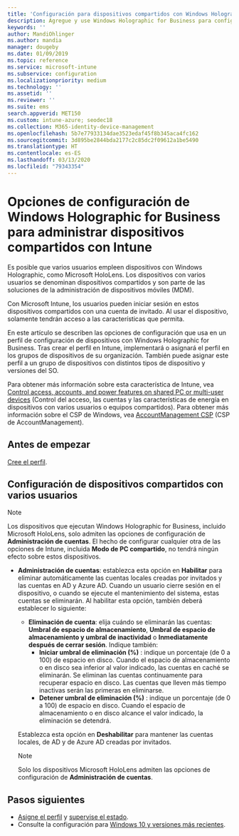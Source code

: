 ```yaml
---
title: 'Configuración para dispositivos compartidos con Windows Holographic for Business: Microsoft Intune (Azure) | Microsoft Docs'
description: Agregue y use Windows Holographic for Business para configurar dispositivos compartidos o que varios usuarios empleen en Microsoft Intune. Consulte una lista de las opciones de configuración de administración de cuentas y qué hacen en los dispositivos, incluido Microsoft HoloLens.
keywords: ''
author: MandiOhlinger
ms.author: mandia
manager: dougeby
ms.date: 01/09/2019
ms.topic: reference
ms.service: microsoft-intune
ms.subservice: configuration
ms.localizationpriority: medium
ms.technology: ''
ms.assetid: ''
ms.reviewer: ''
ms.suite: ems
search.appverid: MET150
ms.custom: intune-azure; seodec18
ms.collection: M365-identity-device-management
ms.openlocfilehash: 5b7e77933134dae3523edaf45f8b345aca4fc162
ms.sourcegitcommit: 3d895be2844bda2177c2c85dc2f09612a1be5490
ms.translationtype: HT
ms.contentlocale: es-ES
ms.lasthandoff: 03/13/2020
ms.locfileid: "79343354"
---
```

# <a name="windows-holographic-for-business-settings-to-manage-shared-devices-using-intune"></a>Opciones de configuración de Windows Holographic for Business para administrar dispositivos compartidos con Intune

Es posible que varios usuarios empleen dispositivos con Windows Holographic, como Microsoft HoloLens. Los dispositivos con varios usuarios se denominan dispositivos compartidos y son parte de las soluciones de la administración de dispositivos móviles (MDM).

Con Microsoft Intune, los usuarios pueden iniciar sesión en estos dispositivos compartidos con una cuenta de invitado. Al usar el dispositivo, solamente tendrán acceso a las características que permita.

En este artículo se describen las opciones de configuración que usa en un perfil de configuración de dispositivos con Windows Holographic for Business. Tras crear el perfil en Intune, implementará o asignará el perfil en los grupos de dispositivos de su organización. También puede asignar este perfil a un grupo de dispositivos con distintos tipos de dispositivo y versiones del SO.

Para obtener más información sobre esta característica de Intune, vea [Control access, accounts, and power features on shared PC or multi-user devices](shared-user-device-settings.md) (Control del acceso, las cuentas y las características de energía en dispositivos con varios usuarios o equipos compartidos). Para obtener más información sobre el CSP de Windows, vea [AccountManagement CSP](https://docs.microsoft.com/windows/client-management/mdm/accountmanagement-csp) (CSP de AccountManagement).

## <a name="before-your-begin"></a>Antes de empezar

[Cree el perfil](shared-user-device-settings.md).

## <a name="shared-multi-user-device-settings"></a>Configuración de dispositivos compartidos con varios usuarios

> [!NOTE]
> Los dispositivos que ejecutan Windows Holographic for Business, incluido Microsoft HoloLens, solo admiten las opciones de configuración de **Administración de cuentas**. El hecho de configurar cualquier otra de las opciones de Intune, incluida **Modo de PC compartido**, no tendrá ningún efecto sobre estos dispositivos.

- **Administración de cuentas**: establezca esta opción en **Habilitar** para eliminar automáticamente las cuentas locales creadas por invitados y las cuentas en AD y Azure AD. Cuando un usuario cierre sesión en el dispositivo, o cuando se ejecute el mantenimiento del sistema, estas cuentas se eliminarán. Al habilitar esta opción, también deberá establecer lo siguiente:
  - **Eliminación de cuenta**: elija cuándo se eliminarán las cuentas: **Umbral de espacio de almacenamiento**, **Umbral de espacio de almacenamiento y umbral de inactividad** o **Inmediatamente después de cerrar sesión**. Indique también:
    - **Iniciar umbral de eliminación (%)** : indique un porcentaje (de 0 a 100) de espacio en disco. Cuando el espacio de almacenamiento o en disco sea inferior al valor indicado, las cuentas en caché se eliminarán. Se eliminan las cuentas continuamente para recuperar espacio en disco. Las cuentas que lleven más tiempo inactivas serán las primeras en eliminarse.
    - **Detener umbral de eliminación (%)** : indique un porcentaje (de 0 a 100) de espacio en disco. Cuando el espacio de almacenamiento o en disco alcance el valor indicado, la eliminación se detendrá.

  Establezca esta opción en **Deshabilitar** para mantener las cuentas locales, de AD y de Azure AD creadas por invitados.

  > [!NOTE]
  > Solo los dispositivos Microsoft HoloLens admiten las opciones de configuración de **Administración de cuentas**.

## <a name="next-steps"></a>Pasos siguientes

- [Asigne el perfil](device-profile-assign.md) y [supervise el estado](device-profile-monitor.md).
- Consulte la configuración para [Windows 10 y versiones más recientes](shared-user-device-settings-windows.md).
